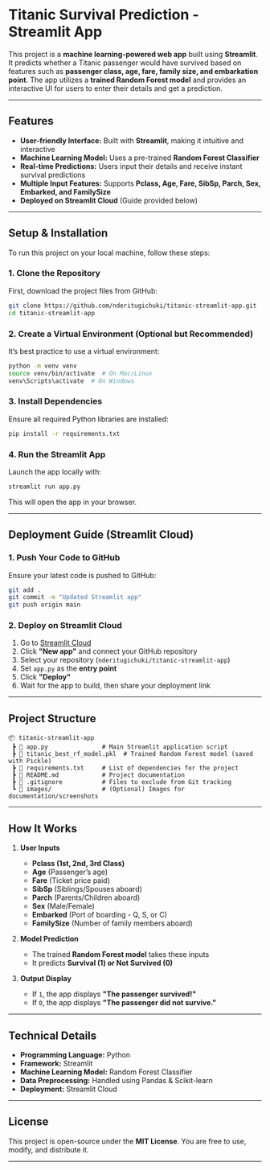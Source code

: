# Titanic Survival Prediction - Streamlit App  

This project is a **machine learning-powered web app** built using **Streamlit**. It predicts whether a Titanic passenger would have survived based on features such as **passenger class, age, fare, family size, and embarkation point**. The app utilizes a **trained Random Forest model** and provides an interactive UI for users to enter their details and get a prediction.  

---

## Features  

- **User-friendly Interface:** Built with **Streamlit**, making it intuitive and interactive  
- **Machine Learning Model:** Uses a pre-trained **Random Forest Classifier**  
- **Real-time Predictions:** Users input their details and receive instant survival predictions  
- **Multiple Input Features:** Supports **Pclass, Age, Fare, SibSp, Parch, Sex, Embarked, and FamilySize**  
- **Deployed on Streamlit Cloud** (Guide provided below)  

---

## Setup & Installation  

To run this project on your local machine, follow these steps:  

### 1. Clone the Repository  
First, download the project files from GitHub:  
```bash
git clone https://github.com/nderitugichuki/titanic-streamlit-app.git
cd titanic-streamlit-app
```

### 2. Create a Virtual Environment (Optional but Recommended)  
It’s best practice to use a virtual environment:  
```bash
python -m venv venv
source venv/bin/activate  # On Mac/Linux
venv\Scripts\activate  # On Windows
```

### 3. Install Dependencies  
Ensure all required Python libraries are installed:  
```bash
pip install -r requirements.txt
```

### 4. Run the Streamlit App  
Launch the app locally with:  
```bash
streamlit run app.py
```
This will open the app in your browser.

---

## Deployment Guide (Streamlit Cloud)  

### 1. Push Your Code to GitHub  
Ensure your latest code is pushed to GitHub:  
```bash
git add .
git commit -m "Updated Streamlit app"
git push origin main
```

### 2. Deploy on Streamlit Cloud  
1. Go to [Streamlit Cloud](https://share.streamlit.io/)  
2. Click **"New app"** and connect your GitHub repository  
3. Select your repository (`nderitugichuki/titanic-streamlit-app`)  
4. Set `app.py` as the **entry point**  
5. Click **"Deploy"**  
6. Wait for the app to build, then share your deployment link  

---

## Project Structure  

```
📦 titanic-streamlit-app
 ┣ 📜 app.py               # Main Streamlit application script
 ┣ 📜 titanic_best_rf_model.pkl  # Trained Random Forest model (saved with Pickle)
 ┣ 📜 requirements.txt     # List of dependencies for the project
 ┣ 📜 README.md            # Project documentation
 ┣ 📜 .gitignore           # Files to exclude from Git tracking
 ┗ 📂 images/              # (Optional) Images for documentation/screenshots
```

---

## How It Works  

1. **User Inputs**  
   - **Pclass (1st, 2nd, 3rd Class)**  
   - **Age** (Passenger’s age)  
   - **Fare** (Ticket price paid)  
   - **SibSp** (Siblings/Spouses aboard)  
   - **Parch** (Parents/Children aboard)  
   - **Sex** (Male/Female)  
   - **Embarked** (Port of boarding - Q, S, or C)  
   - **FamilySize** (Number of family members aboard)  

2. **Model Prediction**  
   - The trained **Random Forest model** takes these inputs  
   - It predicts **Survival (1) or Not Survived (0)**  

3. **Output Display**  
   - If `1`, the app displays **"The passenger survived!"**  
   - If `0`, the app displays **"The passenger did not survive."**  

---

## Technical Details  

- **Programming Language:** Python  
- **Framework:** Streamlit  
- **Machine Learning Model:** Random Forest Classifier  
- **Data Preprocessing:** Handled using Pandas & Scikit-learn  
- **Deployment:** Streamlit Cloud  

---

## License  

This project is open-source under the **MIT License**. You are free to use, modify, and distribute it.  

---

